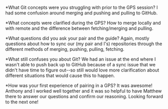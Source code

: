 *What Git concepts were you struggling with prior to the GPS session? 
I had some confusion around merging and pushing and pulling to GitHub.

*What concepts were clarified during the GPS?
How to merge locally and with remote and the difference between fetching/merging and pulling.

*What questions did you ask your pair and the guide?
Again, mostly questions about how to sync our (my pair and I's) repositories through the different methods of merging, pushing, pulling, fetching. 

*What still confuses you about Git?
We had an issue at the end where I wasn't able to push back up to GitHub because of a sync issue that we didn't have time to figure out--so still would love more clarification about different situations that would cause this to happen.

*How was your first experience of pairing in a GPS?
It was awesome! Anthony and I worked well together and it was so helpful to have Matthew there to answer our questions and confirm our reasoning. Looking forward to the next one!
